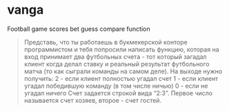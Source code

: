 # vanga
Football game scores bet guess compare function

> Представь, что ты работаешь в букмекерской конторе программистом и тебя попросили написать
> функцию, которая на вход принимает два футбольных счета - тот который загадал клиент когда
> делал ставку и реальный результат футбольного матча (то как сыграли команды на самом деле).
> На выходе нужно получить:
>  2 - если клиент полностью угадал счет
>  1 - если клиент угадал победившую команду (в том числе ничью)
>  0 - если не угадал ничего
> Счет задается строкой вида “2:3”.
> Первое число называется счет хозяев, второе - счет гостей.
